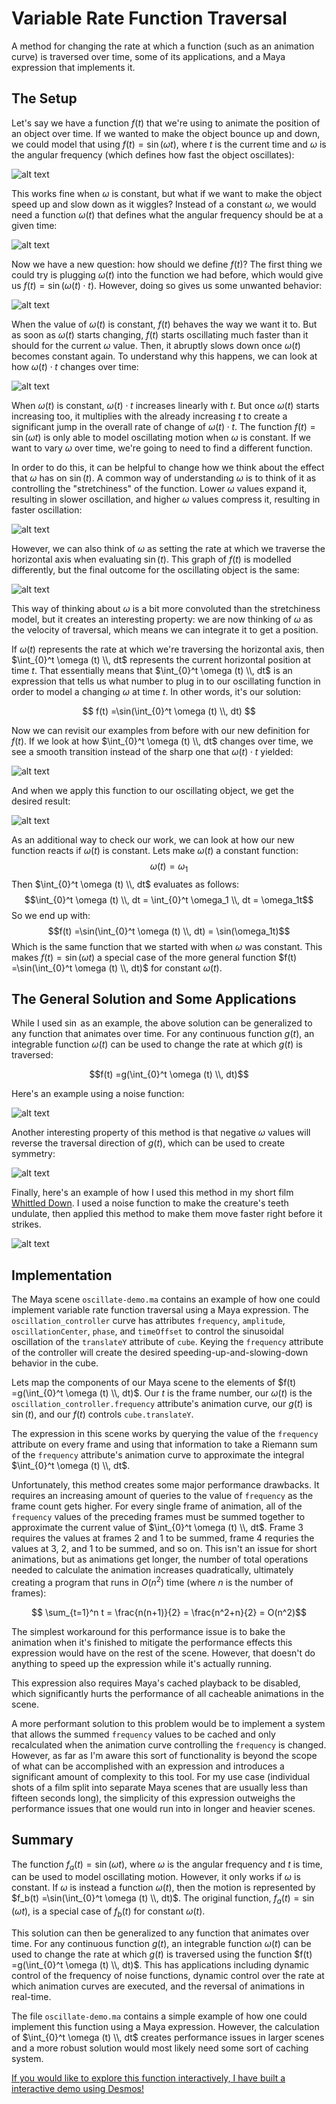 # Variable Rate Function Traversal

A method for changing the rate at which a function (such as an animation curve) is traversed over time, some of its applications, and a Maya expression that implements it.

## The Setup

Let's say we have a function $f(t)$ that we're using to animate the position of an object over time. If we wanted to make the object bounce up and down, we could model that using $f(t) = \sin(\omega t)$, where $t$ is the current time and $\omega$ is the angular frequency (which defines how fast the object oscillates):

![alt text](assets/SimpleSine_ManimCE_v0.18.0.gif)

This works fine when $\omega$ is constant, but what if we want to make the object speed up and slow down as it wiggles? Instead of a constant $\omega$, we would need a function $\omega (t)$ that defines what the angular frequency should be at a given time:

![alt text](assets/MysteryFunction_ManimCE_v0.18.0.gif)

Now we have a new question: how should we define $f(t)$? The first thing we could try is plugging $\omega (t)$ into the function we had before, which would give us $f(t) = \sin(\omega (t) \cdot t)$. However, doing so gives us some unwanted behavior:

![alt text](assets/BadFunction_ManimCE_v0.18.0.gif)

When the value of $\omega (t)$ is constant, $f(t)$ behaves the way we want it to. But as soon as $\omega (t)$ starts changing, $f(t)$ starts oscillating much faster than it should for the current $\omega$ value. Then, it abruptly slows down once $\omega (t)$ becomes constant again. To understand why this happens, we can look at how $\omega(t) \cdot t$ changes over time:

![alt text](assets/BadFunctionExplanation_ManimCE_v0.18.0.gif)

When $\omega (t)$ is constant, $\omega(t) \cdot t$ increases linearly with $t$. But once $\omega (t)$ starts increasing too, it multiplies with the already increasing $t$ to create a significant jump in the overall rate of change of $\omega(t)\cdot t$. The function $f(t) = \sin(\omega t)$ is only able to model oscillating motion when $\omega$ is constant. If we want to vary $\omega$ over time, we're going to need to find a different function.

In order to do this, it can be helpful to change how we think about the effect that $\omega$ has on $\sin(t)$. A common way of understanding $\omega$ is to think of it as controlling the "stretchiness" of the function. Lower $\omega$ values expand it, resulting in slower oscillation, and higher $\omega$ values compress it, resulting in faster oscillation:

![alt text](assets/ExpandContract_ManimCE_v0.18.0.gif)

However, we can also think of $\omega$ as setting the rate at which we traverse the horizontal axis when evaluating $\sin(t)$. This graph of $f(t)$ is modelled differently, but the final outcome for the oscillating object is the same:

![alt text](assets/SpeedVariation_ManimCE_v0.18.0.gif)

This way of thinking about $\omega$ is a bit more convoluted than the stretchiness model, but it creates an interesting property: we are now thinking of $\omega$ as the velocity of traversal, which means we can integrate it to get a position. 

If $\omega (t)$ represents the rate at which we're traversing the horizontal axis, then $\int_{0}^t \omega (t) \\, dt$ represents the current horizontal position at time $t$. That essentially means that $\int_{0}^t \omega (t) \\, dt$ is an expression that tells us what number to plug in to our oscillating function in order to model a changing $\omega$ at time $t$. In other words, it's our solution:

$$ f(t) =\sin(\int_{0}^t \omega (t) \\, dt) $$

Now we can revisit our examples from before with our new definition for $f(t)$. If we look at how $\int_{0}^t \omega (t) \\, dt$ changes over time, we see a smooth transition instead of the sharp one that $\omega (t) \cdot t$ yielded:

![alt text](assets/GoodFunctionExplanationLabeled_ManimCE_v0.18.0.gif)

And when we apply this function to our oscillating object, we get the desired result:

![alt text](assets/MysteryFunctionLabeled_ManimCE_v0.18.0.gif)

As an additional way to check our work, we can look at how our new function reacts if $\omega(t)$ is constant. Lets make $\omega(t)$ a constant function:
$$\omega(t) = \omega_1$$
Then $\int_{0}^t \omega (t) \\, dt$ evaluates as follows:
$$\int_{0}^t \omega (t) \\, dt = \int_{0}^t \omega_1 \\, dt = \omega_1t$$
So we end up with:
$$f(t) =\sin(\int_{0}^t \omega (t) \\, dt) = \sin(\omega_1t)$$
Which is the same function that we started with when $\omega$ was constant. This makes $f(t)=\sin(\omega t)$ a special case of the more general function $f(t) =\sin(\int_{0}^t \omega (t) \\, dt)$ for constant $\omega(t)$.

## The General Solution and Some Applications

While I used $\sin$ as an example, the above solution can be generalized to any function that animates over time. For any continuous function $g(t)$, an integrable function $\omega(t)$ can be used to change the rate at which $g(t)$ is traversed:

$$f(t) =g(\int_{0}^t \omega (t) \\, dt)$$

Here's an example using a noise function:

![alt text](assets/NoiseFunctionLabeled_ManimCE_v0.18.0.gif)

Another interesting property of this method is that negative $\omega$ values will reverse the traversal direction of $g(t)$, which can be used to create symmetry:

![alt text](assets/NoiseFunctionBounce_ManimCE_v0.18.0.gif)

Finally, here's an example of how I used this method in my short film [Whittled Down](https://whittleddownfilm.ollyglenn.com). I used a noise function to make the creature's teeth undulate, then applied this method to make them move faster right before it strikes.

![alt text](assets/ClockyRearUpDemo.gif)

## Implementation

The Maya scene `oscillate-demo.ma` contains an example of how one could implement variable rate function traversal using a Maya expression. The `oscillation_controller` curve has attributes `frequency`, `amplitude`, `oscillationCenter`, `phase`, and `timeOffset` to control the sinusoidal oscillation of the `translateY` attribute of `cube`. Keying the `frequency` attribute of the controller will create the desired speeding-up-and-slowing-down behavior in the cube.

Lets map the components of our Maya scene to the elements of $f(t) =g(\int_{0}^t \omega (t) \\, dt)$. Our $t$ is the frame number, our $\omega (t)$ is the `oscillation_controller.frequency` attribute's animation curve, our $g(t)$ is $\sin (t)$, and our $f(t)$ controls `cube.translateY`.

The expression in this scene works by querying the value of the `frequency` attribute on every frame and using that information to take a Riemann sum of the `frequency` attribute's animation curve to approximate the integral $\int_{0}^t \omega (t) \\, dt$.

Unfortunately, this method creates some major performance drawbacks. It requires an increasing amount of queries to the value of `frequency` as the frame count gets higher. For every single frame of animation, all of the `frequency` values of the preceding frames must be summed together to approximate the current value of  $\int_{0}^t \omega (t) \\, dt$. Frame $3$ requires the values at frames $2$ and $1$ to be summed, frame $4$ requries the values at $3$, $2$, and $1$ to be summed, and so on. This isn't an issue for short animations, but as animations get longer, the number of total operations needed to calculate the animation increases quadratically, ultimately creating a program that runs in $O(n^2)$ time (where $n$ is the number of frames):

$$ \sum_{t=1}^n t = \frac{n(n+1)}{2} = \frac{n^2+n}{2} = O(n^2)$$

The simplest workaround for this performance issue is to bake the animation when it's finished to mitigate the performance effects this expression would have on the rest of the scene. However, that doesn't do anything to speed up the expression while it's actually running.

This expression also requires Maya's cached playback to be disabled, which significantly hurts the performance of all cacheable animations in the scene.

A more performant solution to this problem would be to implement a system that allows the summed `frequency` values to be cached and only recalculated when the animation curve controlling the `frequency` is changed. However, as far as I'm aware this sort of functionality is beyond the scope of what can be accomplished with an expression and introduces a significant amount of complexity to this tool. For my use case (individual shots of a film split into separate Maya scenes that are usually less than fifteen seconds long), the simplicity of this expression outweighs the performance issues that one would run into in longer and heavier scenes.

## Summary

The function $f_a(t) = \sin(\omega t)$, where $\omega$ is the angular frequency and $t$ is time, can be used to model oscillating motion. However, it only works if $\omega$ is constant. If $\omega$ is instead a function $\omega (t)$, then the motion is represented by $f_b(t) =\sin(\int_{0}^t \omega (t) \\, dt)$. The original function, $f_a(t) = \sin(\omega t)$, is a special case of $f_b(t)$ for constant $\omega (t)$.

This solution can then be generalized to any function that animates over time. For any continuous function $g(t)$, an integrable function $\omega(t)$ can be used to change the rate at which $g(t)$ is traversed using the function $f(t) =g(\int_{0}^t \omega (t) \\, dt)$. This has applications including dynamic control of the frequency of noise functions, dynamic control over the rate at which animation curves are executed, and the reversal of animations in real-time.

The file `oscillate-demo.ma` contains a simple example of how one could implement this function using a Maya expression. However, the calculation of $\int_{0}^t \omega (t) \\, dt$ creates performance issues in larger scenes and a more robust solution would most likely need some sort of caching system.

[If you would like to explore this function interactively, I have built a interactive demo using Desmos!](https://www.desmos.com/calculator/jrbopevuwd)